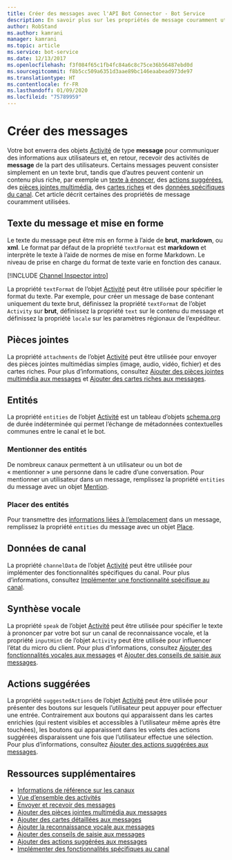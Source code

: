 ```yaml
---
title: Créer des messages avec l'API Bot Connector - Bot Service
description: En savoir plus sur les propriétés de message couramment utilisées au sein de l’API Bot Connector.
author: RobStand
ms.author: kamrani
manager: kamrani
ms.topic: article
ms.service: bot-service
ms.date: 12/13/2017
ms.openlocfilehash: f3f084f65c1fb4fc84a6c8c75ce36b56487ebd0d
ms.sourcegitcommit: f8b5cc509a6351d3aae89bc146eaabead973de97
ms.translationtype: HT
ms.contentlocale: fr-FR
ms.lasthandoff: 01/09/2020
ms.locfileid: "75789959"
---
```

# <a name="create-messages"></a>Créer des messages

Votre bot enverra des objets [Activité][] de type **message** pour communiquer des informations aux utilisateurs et, en retour, recevoir des activités de **message** de la part des utilisateurs. Certains messages peuvent consister simplement en un texte brut, tandis que d’autres peuvent contenir un contenu plus riche, par exemple un [texte à énoncer](bot-framework-rest-connector-text-to-speech.md), des [actions suggérées](bot-framework-rest-connector-add-suggested-actions.md), des [pièces jointes multimédia](bot-framework-rest-connector-add-media-attachments.md), des [cartes riches](bot-framework-rest-connector-add-rich-cards.md) et des [données spécifiques du canal](bot-framework-rest-connector-channeldata.md). Cet article décrit certaines des propriétés de message couramment utilisées.

## <a name="message-text-and-formatting"></a>Texte du message et mise en forme

Le texte du message peut être mis en forme à l’aide de **brut**, **markdown**, ou **xml**. Le format par défaut de la propriété `textFormat` est **markdown** et interprète le texte à l’aide de normes de mise en forme Markdown. Le niveau de prise en charge du format de texte varie en fonction des canaux. 

[!INCLUDE [Channel Inspector intro](~/includes/snippet-channel-inspector.md)]

La propriété `textFormat` de l’objet [Activité][] peut être utilisée pour spécifier le format du texte. Par exemple, pour créer un message de base contenant uniquement du texte brut, définissez la propriété `textFormat` de l’objet `Activity` sur **brut**, définissez la propriété `text` sur le contenu du message et définissez la propriété `locale` sur les paramètres régionaux de l’expéditeur. 

## <a name="attachments"></a>Pièces jointes

La propriété `attachments` de l’objet [Activité][] peut être utilisée pour envoyer des pièces jointes multimédias simples (image, audio, vidéo, fichier) et des cartes riches. Pour plus d’informations, consultez [Ajouter des pièces jointes multimédia aux messages](bot-framework-rest-connector-add-media-attachments.md) et [Ajouter des cartes riches aux messages](bot-framework-rest-connector-add-rich-cards.md).

## <a name="entities"></a>Entités

La propriété `entities` de l’objet [Activité][] est un tableau d’objets <a href="http://schema.org/" target="_blank">schema.org</a> de durée indéterminée qui permet l’échange de métadonnées contextuelles communes entre le canal et le bot.

### <a name="mention-entities"></a>Mentionner des entités

De nombreux canaux permettent à un utilisateur ou un bot de « mentionner » une personne dans le cadre d’une conversation. Pour mentionner un utilisateur dans un message, remplissez la propriété `entities` du message avec un objet [Mention][]. 

### <a name="place-entities"></a>Placer des entités

Pour transmettre des <a href="https://schema.org/Place" target="_blank">informations liées à l’emplacement</a> dans un message, remplissez la propriété `entities` du message avec un objet [Place][]. 

## <a name="channel-data"></a>Données de canal

La propriété `channelData` de l’objet [Activité][] peut être utilisée pour implémenter des fonctionnalités spécifiques du canal. Pour plus d’informations, consultez [Implémenter une fonctionnalité spécifique au canal](bot-framework-rest-connector-channeldata.md).

## <a name="text-to-speech"></a>Synthèse vocale

La propriété `speak` de l’objet [Activité][] peut être utilisée pour spécifier le texte à prononcer par votre bot sur un canal de reconnaissance vocale, et la propriété `inputHint` de l’objet `Activity` peut être utilisée pour influencer l’état du micro du client. Pour plus d’informations, consultez [Ajouter des fonctionnalités vocales aux messages](bot-framework-rest-connector-text-to-speech.md) et [Ajouter des conseils de saisie aux messages](bot-framework-rest-connector-add-input-hints.md).

## <a name="suggested-actions"></a>Actions suggérées

La propriété `suggestedActions` de l’objet [Activité][] peut être utilisée pour présenter des boutons sur lesquels l’utilisateur peut appuyer pour effectuer une entrée. Contrairement aux boutons qui apparaissent dans les cartes enrichies (qui restent visibles et accessibles à l’utilisateur même après être touchées), les boutons qui apparaissent dans les volets des actions suggérées disparaissent une fois que l’utilisateur effectue une sélection. Pour plus d’informations, consultez [Ajouter des actions suggérées aux messages](bot-framework-rest-connector-add-suggested-actions.md).

## <a name="additional-resources"></a>Ressources supplémentaires

- [Informations de référence sur les canaux][ChannelInspector]
- [Vue d’ensemble des activités](https://aka.ms/botSpecs-activitySchema)
- [Envoyer et recevoir des messages](bot-framework-rest-connector-send-and-receive-messages.md)
- [Ajouter des pièces jointes multimédia aux messages](bot-framework-rest-connector-add-media-attachments.md)
- [Ajouter des cartes détaillées aux messages](bot-framework-rest-connector-add-rich-cards.md)
- [Ajouter la reconnaissance vocale aux messages](bot-framework-rest-connector-text-to-speech.md)
- [Ajouter des conseils de saisie aux messages](bot-framework-rest-connector-add-input-hints.md)
- [Ajouter des actions suggérées aux messages](bot-framework-rest-connector-add-suggested-actions.md)
- [Implémenter des fonctionnalités spécifiques au canal](bot-framework-rest-connector-channeldata.md)

[ChannelInspector]: ../bot-service-channels-reference.md
[textFormating]: ../bot-service-channel-inspector.md#text-formatting

[Activité]: bot-framework-rest-connector-api-reference.md#activity-object
[Mention]: bot-framework-rest-connector-api-reference.md#mention-object
[Place]: bot-framework-rest-connector-api-reference.md#place-object

